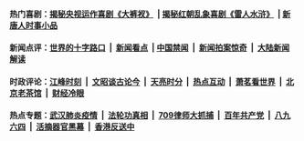 #### 热门喜剧：[揭秘央视运作喜剧《大裤衩》](http://167.172.214.107:10000/videos/res/big-shorts/) &nbsp;|&nbsp;[揭秘红朝乱象喜剧《雷人水浒》](http://167.172.214.107:10000/videos/res/OutlawsOfMarsh/) &nbsp;|&nbsp;[新唐人时事小品](http://167.172.214.107:10000/videos/res/comedy/)

#### 新闻点评：[世界的十字路口](http://167.172.214.107/tanghao/) &nbsp;|&nbsp; [新闻看点](http://167.172.214.107/news-insight/) &nbsp;|&nbsp;[中国禁闻](http://167.172.214.107/ntdtv-news/) &nbsp;|&nbsp; [新闻拍案惊奇](http://167.172.214.107/dayu/) &nbsp;|&nbsp; [大陆新闻解读](http://167.172.214.107/ntdtv-comedy/)

#### 时政评论：[江峰时刻](http://167.172.214.107/today-in-history/) &nbsp;|&nbsp; [文昭谈古论今](http://167.172.214.107/wenzhao/) &nbsp;|&nbsp; [天亮时分](http://167.172.214.107/tianliang/) &nbsp;|&nbsp; [热点互动](http://167.172.214.107/ntdtv-rdhd/) &nbsp;|&nbsp; [萧茗看世界](http://167.172.214.107/simonegao/) &nbsp;|&nbsp; [北京老茶馆](http://167.172.214.107/teahouse/)  &nbsp;|&nbsp; [财经冷眼](http://167.172.214.107/finance/)  

#### 热点专题：[武汉肺炎疫情](http://167.172.214.107:10000/videos/corona/) &nbsp;|&nbsp; [法轮功真相](http://167.172.214.107:10000/videos/truth.html) &nbsp;|&nbsp; [709律师大抓捕](http://167.172.214.107:10000/videos/709/) &nbsp;|&nbsp; [百年共产党](http://167.172.214.107:10000/videos/ccp.html) &nbsp;|&nbsp; [八九六四](http://167.172.214.107:10000/videos/88/)  &nbsp;|&nbsp; [活摘器官黑幕](http://167.172.214.107:10000/videos/res/Organs/)  &nbsp;|&nbsp; [香港反送中](http://167.172.214.107:10000/videos/res/hk/) 
